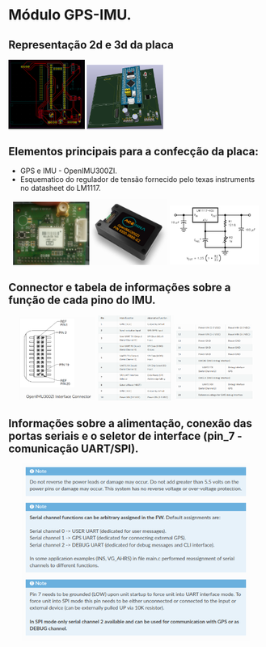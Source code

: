 # Módulo GPS-IMU.

## Representação 2d e 3d da placa

<p align="left" width="100%">
  <img width="30%" src="image/pcb.png">
  <img width="30%" src="image/pcb_3d.png">
</p>


## Elementos principais para a confecção da placa:

* GPS e IMU - OpenIMU300ZI.
* Esquematico do regulador de tensão fornecido pelo texas instruments no datasheet do LM1117.

<p align="center" width="100%">
  <img width="30%" src="image/gps.jpg">
  <img width="30%" src="image/imu.png">
   <img width="35%" src="image/voltage_regulator.png">
</p>

## Connector e tabela de informações sobre a função de cada pino do IMU.

<p align="center" width="100%">
    <img width="30%" src="image/interface_conn.png">
    <img width="30%" src="image/info_pin_1.png">
    <img width="30%" src="image/info_pin_2.png">
</p>

## Informações sobre a alimentação, conexão das portas seriais e o seletor de interface (pin_7 - comunicação UART/SPI).
<p align="center">
<img src="image/obs.png"  width=450 height=350>
</p>
